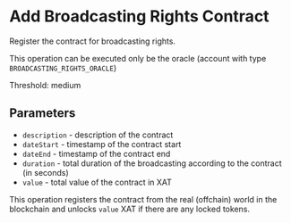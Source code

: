 # Add Broadcasting Rights Contract

Register the contract for broadcasting rights.

This operation can be executed only be the oracle (account with type `BROADCASTING_RIGHTS_ORACLE`)

Threshold: medium

## Parameters

- `description` - description of the contract
- `dateStart` - timestamp of the contract start
- `dateEnd` - timestamp of the contract end
- `duration` - total duration of the broadcasting according to the contract (in seconds)
- `value` - total value of the contract in XAT

This operation registers the contract from the real (offchain) world in the blockchain
and unlocks `value` XAT if there are any locked tokens.